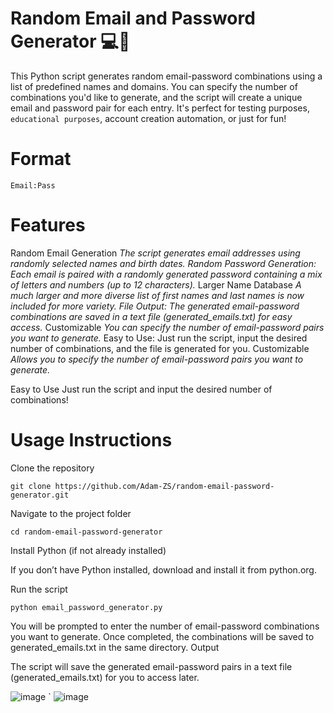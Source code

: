 # Random Email and Password Generator 💻🔑
This Python script generates random email-password combinations using a list of predefined names and domains. You can specify the number of combinations you'd like to generate, and the script will create a unique email and password pair for each entry. It's perfect for testing purposes, `educational purposes`, account creation automation, or just for fun!
# Format
`Email:Pass`

# Features
Random Email Generation
*The script generates email addresses using randomly selected names and birth dates.
Random Password Generation: Each email is paired with a randomly generated password containing a mix of letters and numbers (up to 12 characters).*
Larger Name Database
*A much larger and more diverse list of first names and last names is now included for more variety.
File Output: The generated email-password combinations are saved in a text file (generated_emails.txt) for easy access.*
Customizable
*You can specify the number of email-password pairs you want to generate.*
Easy to Use: Just run the script, input the desired number of combinations, and the file is generated for you.
Customizable
*Allows you to specify the number of email-password pairs you want to generate.*

Easy to Use Just run the script and input the desired number of combinations!
# Usage Instructions
Clone the repository

    git clone https://github.com/Adam-ZS/random-email-password-generator.git

Navigate to the project folder

    cd random-email-password-generator

Install Python (if not already installed)

If you don’t have Python installed, download and install it from python.org.


Run the script

    python email_password_generator.py

You will be prompted to enter the number of email-password combinations you want to generate. Once completed, the combinations will be saved to generated_emails.txt in the same directory.
Output

The script will save the generated email-password pairs in a text file (generated_emails.txt) for you to access later.


![image](https://github.com/user-attachments/assets/ad3ca912-80b1-4a5b-964c-32f8fc9bd44d)
`
![image](https://github.com/user-attachments/assets/3469a65f-9909-492e-b5c4-6d27e0dc9ce8)



